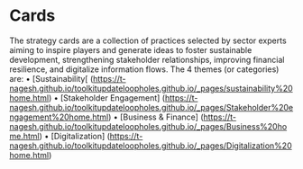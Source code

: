 # Cards

The strategy cards are a collection of practices selected by sector experts aiming to inspire players and generate ideas to foster sustainable development, strengthening stakeholder relationships, improving financial resilience, and digitalize information flows. The 4 themes (or categories) are:
• [Sustainability[ (https://t-nagesh.github.io/toolkitupdateloopholes.github.io/_pages/sustainability%20home.html)
• [Stakeholder Engagement] (https://t-nagesh.github.io/toolkitupdateloopholes.github.io/_pages/Stakeholder%20engagement%20home.html)
• [Business & Finance] (https://t-nagesh.github.io/toolkitupdateloopholes.github.io/_pages/Business%20home.html)
• [Digitalization] (https://t-nagesh.github.io/toolkitupdateloopholes.github.io/_pages/Digitalization%20home.html)
